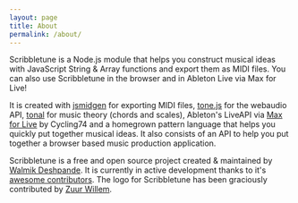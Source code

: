 ```yaml
---
layout: page
title: About
permalink: /about/
---
```


Scribbletune is a Node.js module that helps you construct musical ideas with JavaScript String & Array functions and export them as MIDI files. You can also use Scribbletune in the browser and in Ableton Live via Max for Live!

It is created with [jsmidgen](https://github.com/dingram/jsmidgen) for exporting MIDI files, [tone.js](https://github.com/Tonejs/Tone.js) for the webaudio API, [tonal](https://github.com/tonaljs/tonal) for music theory (chords and scales), Ableton's LiveAPI via [Max for Live](https://help.ableton.com/hc/en-us/categories/201105669-Max-for-Live) by Cycling74 and a homegrown pattern language that helps you quickly put together musical ideas. It also consists of an API to help you put together a browser based music production application.

Scribbletune is a free and open source project created & maintained by [Walmik Deshpande](https://twitter.com/_walmik). It is currently in active development thanks to it's [awesome contributors](https://github.com/scribbletune/scribbletune/graphs/contributors). The logo for Scribbletune has been graciously contributed by [Zuur Willem](https://github.com/zuurw/Graphic-Design-).
